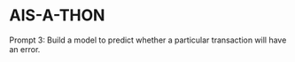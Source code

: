 # AIS-A-THON

Prompt 3: Build a model to predict whether a particular transaction will have an error.
